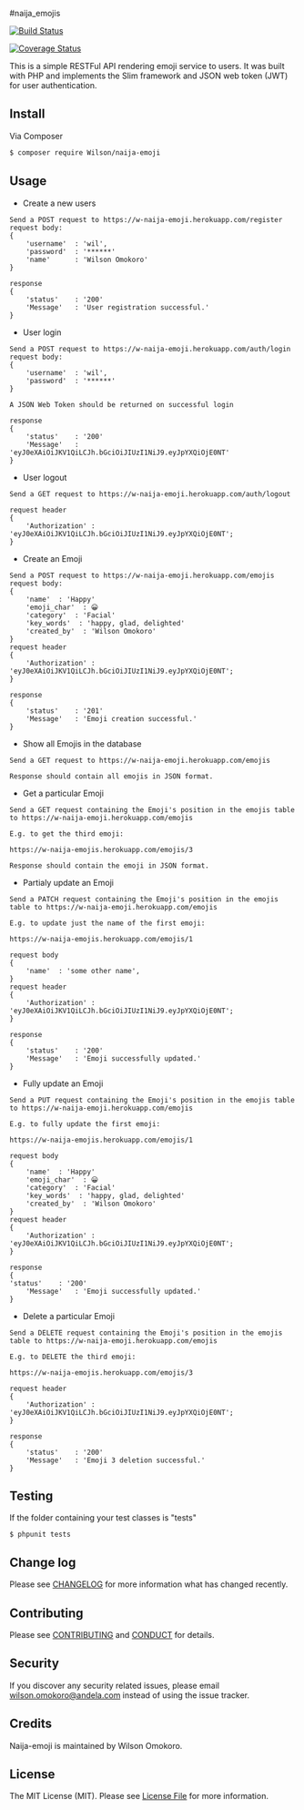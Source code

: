 #naija_emojis

[![Build Status](https://travis-ci.org/andela-womokoro/naija_emojis.svg)](https://travis-ci.org/andela-womokoro/naija_emojis)

[![Coverage Status](https://coveralls.io/repos/andela-womokoro/naija_emojis/badge.svg?branch=master&service=github)](https://coveralls.io/github/andela-womokoro/naija_emojis?branch=master)


This is a simple RESTFul API rendering emoji service to users. It was built with PHP and implements the Slim framework and JSON web token (JWT) for user authentication.

## Install

Via Composer

``` bash
$ composer require Wilson/naija-emoji
```

## Usage

- Create a new users

```
Send a POST request to https://w-naija-emoji.herokuapp.com/register
request body:
{
    'username'  : 'wil',
    'password'  : '******'
    'name'      : 'Wilson Omokoro'
}

response
{
    'status'    : '200'
    'Message'   : 'User registration successful.'
}
```

- User login

```
Send a POST request to https://w-naija-emoji.herokuapp.com/auth/login
request body:
{
    'username'  : 'wil',
    'password'  : '******'
}

A JSON Web Token should be returned on successful login

response
{
    'status'    : '200'
    'Message'   : 'eyJ0eXAiOiJKV1QiLCJh.bGciOiJIUzI1NiJ9.eyJpYXQiOjE0NT'
}
```

- User logout

```
Send a GET request to https://w-naija-emoji.herokuapp.com/auth/logout

request header
{
    'Authorization' : 'eyJ0eXAiOiJKV1QiLCJh.bGciOiJIUzI1NiJ9.eyJpYXQiOjE0NT';
}
```

- Create an Emoji

```
Send a POST request to https://w-naija-emoji.herokuapp.com/emojis
request body:
{
    'name'  : 'Happy'
    'emoji_char'  : 😀
    'category'  : 'Facial'
    'key_words'  : 'happy, glad, delighted'
    'created_by'  : 'Wilson Omokoro'
}
request header
{
    'Authorization' : 'eyJ0eXAiOiJKV1QiLCJh.bGciOiJIUzI1NiJ9.eyJpYXQiOjE0NT';
}

response
{
    'status'    : '201'
    'Message'   : 'Emoji creation successful.'
}
```

- Show all Emojis in the database

```
Send a GET request to https://w-naija-emoji.herokuapp.com/emojis

Response should contain all emojis in JSON format.
```

- Get a particular Emoji

```
Send a GET request containing the Emoji's position in the emojis table to https://w-naija-emoji.herokuapp.com/emojis

E.g. to get the third emoji:

https://w-naija-emojis.herokuapp.com/emojis/3

Response should contain the emoji in JSON format.
```

- Partialy update an Emoji

```
Send a PATCH request containing the Emoji's position in the emojis table to https://w-naija-emoji.herokuapp.com/emojis

E.g. to update just the name of the first emoji:

https://w-naija-emojis.herokuapp.com/emojis/1

request body
{
    'name'  : 'some other name',
}
request header
{
    'Authorization' : 'eyJ0eXAiOiJKV1QiLCJh.bGciOiJIUzI1NiJ9.eyJpYXQiOjE0NT';
}

response
{
    'status'    : '200'
    'Message'   : 'Emoji successfully updated.'
}
```

- Fully update an Emoji

```
Send a PUT request containing the Emoji's position in the emojis table to https://w-naija-emoji.herokuapp.com/emojis

E.g. to fully update the first emoji:

https://w-naija-emojis.herokuapp.com/emojis/1

request body
{
    'name'  : 'Happy'
    'emoji_char'  : 😀
    'category'  : 'Facial'
    'key_words'  : 'happy, glad, delighted'
    'created_by'  : 'Wilson Omokoro'
}
request header
{
    'Authorization' : 'eyJ0eXAiOiJKV1QiLCJh.bGciOiJIUzI1NiJ9.eyJpYXQiOjE0NT';
}

response
{
'status'    : '200'
    'Message'   : 'Emoji successfully updated.'
}
```

- Delete a particular Emoji

```
Send a DELETE request containing the Emoji's position in the emojis table to https://w-naija-emoji.herokuapp.com/emojis

E.g. to DELETE the third emoji:

https://w-naija-emojis.herokuapp.com/emojis/3

request header
{
    'Authorization' : 'eyJ0eXAiOiJKV1QiLCJh.bGciOiJIUzI1NiJ9.eyJpYXQiOjE0NT';
}

response
{
    'status'    : '200'
    'Message'   : 'Emoji 3 deletion successful.'
}
```


## Testing

If the  folder containing your test classes is "tests"

```
$ phpunit tests
```

## Change log

Please see [CHANGELOG](CHANGELOG.md) for more information what has changed recently.

## Contributing

Please see [CONTRIBUTING](CONTRIBUTING.md) and [CONDUCT](CONDUCT.md) for details.

## Security

If you discover any security related issues, please email wilson.omokoro@andela.com instead of using the issue tracker.

## Credits

Naija-emoji is maintained by Wilson Omokoro.

## License

The MIT License (MIT). Please see [License File](LICENSE.md) for more information.

[ico-version]: https://img.shields.io/packagist/v/league/:package_name.svg?style=flat-square
[ico-license]: https://img.shields.io/badge/license-MIT-brightgreen.svg?style=flat-square
[ico-travis]: https://img.shields.io/travis/thephpleague/:package_name/master.svg?style=flat-square
[ico-scrutinizer]: https://img.shields.io/scrutinizer/coverage/g/thephpleague/:package_name.svg?style=flat-square
[ico-code-quality]: https://img.shields.io/scrutinizer/g/thephpleague/:package_name.svg?style=flat-square
[ico-downloads]: https://img.shields.io/packagist/dt/league/:package_name.svg?style=flat-square

[link-packagist]: https://packagist.org/packages/league/:package_name
[link-travis]: https://travis-ci.org/thephpleague/:package_name
[link-scrutinizer]: https://scrutinizer-ci.com/g/thephpleague/:package_name/code-structure
[link-code-quality]: https://scrutinizer-ci.com/g/thephpleague/:package_name
[link-downloads]: https://packagist.org/packages/league/:package_name
[link-author]: https://github.com/:author_username
[link-contributors]: ../../contributors